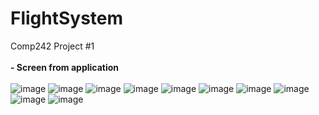 # FlightSystem
Comp242 Project #1
<br><br>
**- Screen from application**
<br><br>
![image](https://user-images.githubusercontent.com/102483320/227715092-3c155127-183a-4e86-b606-78559a223cdb.png)
![image](https://user-images.githubusercontent.com/102483320/227715100-780e3177-fb8e-42b9-ac5a-de5270ea0329.png)
![image](https://user-images.githubusercontent.com/102483320/227715104-eb53bbb2-5923-4345-ae78-e0195af25553.png)
![image](https://user-images.githubusercontent.com/102483320/227715106-b5e30c50-ce0c-49de-ab1c-94641c109660.png)
![image](https://user-images.githubusercontent.com/102483320/227715111-f81e2649-2e86-4dc5-a27d-5fa74a66de85.png)
![image](https://user-images.githubusercontent.com/102483320/227715136-acf41aba-d384-49f9-a85e-5ac53a4c07ab.png)
![image](https://user-images.githubusercontent.com/102483320/227715140-95333af1-d2f5-4fec-a494-a48cb1c4f293.png)
![image](https://user-images.githubusercontent.com/102483320/227715142-01802796-3d5d-46d1-8b3e-8884e4be5bc2.png)
![image](https://user-images.githubusercontent.com/102483320/227715144-4824998a-2755-49a1-b32b-db6ff6922b84.png)
![image](https://user-images.githubusercontent.com/102483320/227715162-b7c329b7-da20-4059-a079-b49959838b37.png)



